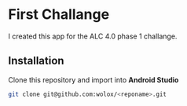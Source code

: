 # First Challange

I created this app for the ALC 4.0 phase 1 challange.

## Installation
Clone this repository and import into **Android Studio**
```bash
git clone git@github.com:wolox/<reponame>.git
```
